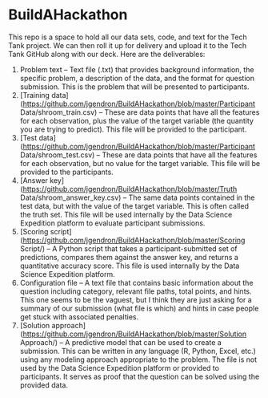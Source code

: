 # BuildAHackathon
 This repo is a space to hold all our data sets, code, and text for the Tech Tank project. We can then roll it up for delivery and upload it to the Tech Tank GitHub along with our deck. Here are the deliverables:

1. Problem text – Text file (.txt) that provides background information, the specific problem, a description of the data, and the format for question submission. This is the problem that will be presented to participants.
2. [Training data](https://github.com/jgendron/BuildAHackathon/blob/master/Participant Data/shroom_train.csv) – These are data points that have all the features for each observation, plus the value of the target variable (the quantity you are trying to predict). This file will be provided to the participant.
3. [Test data](https://github.com/jgendron/BuildAHackathon/blob/master/Participant Data/shroom_test.csv) – These are data points that have all the features for each observation, but no value for the target variable. This file will be provided to the participants.
4. [Answer key](https://github.com/jgendron/BuildAHackathon/blob/master/Truth Data/shroom_answer_key.csv) – The same data points contained in the test data, but with the value of the target variable. This is often called the truth set. This file will be used internally by the Data Science Expedition platform to evaluate participant submissions.
5. [Scoring script](https://github.com/jgendron/BuildAHackathon/blob/master/Scoring Script/) – A Python script that takes a participant-submitted set of predictions, compares them against the answer key, and returns a quantitative accuracy score. This file is used internally by the Data Science Expedition platform.
6. Configuration file – A text file that contains basic information about the question including category, relevant file paths, total points, and hints. This one seems to be the vaguest, but I think they are just asking for a summary of our submission (what file is which) and hints in case people get stuck with associated penalties.
7. [Solution approach](https://github.com/jgendron/BuildAHackathon/blob/master/Solution Approach/) – A predictive model that can be used to create a submission. This can be written in any language (R, Python, Excel, etc.) using any modeling approach appropriate to the problem. The file is not used by the Data Science Expedition platform or provided to participants. It serves as proof that the question can be solved using the provided data.
